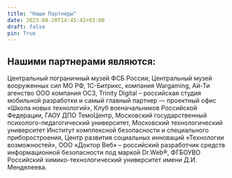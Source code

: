 ```yaml
---
title: "Наши Партнеры"
date: 2023-08-20T14:45:42+03:00
draft: false
pin: True
---
```


## Нашими партнерами являются: 

Центральный пограничный музей ФСБ России, Центральный музей вооруженных сил МО РФ, 1С-Битрикс, компания Wargaming, Ай-Ти агенство ООО компания ОС3, Trinity Digital – российская студия мобильной разработки и самый главный партнер — проектный офис «Школа новых технологий», Клуб военачальников Российской Федерации, ГАОУ ДПО ТемоЦентр, Московский государственный психолого-педагогический университет, Московский технологический университет Институт комплексной безопасности и специального приборостроения, Центр развития социальных инноваций «Технологии возможностей», ООО «Доктор Веб» – российский разработчик средств информационной безопасности под маркой Dr.Web®, ФГБОУВО Российский химико-технологический университет имени Д.И. Менделеева.
